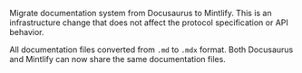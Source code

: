 ---
---

Migrate documentation system from Docusaurus to Mintlify. This is an infrastructure change that does not affect the protocol specification or API behavior.

All documentation files converted from `.md` to `.mdx` format. Both Docusaurus and Mintlify can now share the same documentation files.
